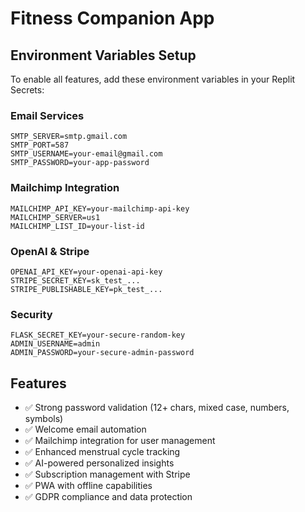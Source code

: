 
# Fitness Companion App

## Environment Variables Setup

To enable all features, add these environment variables in your Replit Secrets:

### Email Services
```
SMTP_SERVER=smtp.gmail.com
SMTP_PORT=587
SMTP_USERNAME=your-email@gmail.com
SMTP_PASSWORD=your-app-password
```

### Mailchimp Integration
```
MAILCHIMP_API_KEY=your-mailchimp-api-key
MAILCHIMP_SERVER=us1
MAILCHIMP_LIST_ID=your-list-id
```

### OpenAI & Stripe
```
OPENAI_API_KEY=your-openai-api-key
STRIPE_SECRET_KEY=sk_test_...
STRIPE_PUBLISHABLE_KEY=pk_test_...
```

### Security
```
FLASK_SECRET_KEY=your-secure-random-key
ADMIN_USERNAME=admin
ADMIN_PASSWORD=your-secure-admin-password
```

## Features

- ✅ Strong password validation (12+ chars, mixed case, numbers, symbols)
- ✅ Welcome email automation
- ✅ Mailchimp integration for user management
- ✅ Enhanced menstrual cycle tracking
- ✅ AI-powered personalized insights
- ✅ Subscription management with Stripe
- ✅ PWA with offline capabilities
- ✅ GDPR compliance and data protection
